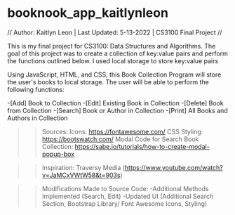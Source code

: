# booknook_app_kaitlynleon
// Author: Kaitlyn Leon | Last Updated: 5-13-2022 | CS3100 Final Project  //

This is my final project for CS3100: Data Structures and Algorithms. The goal of this project
was to create a collection of key:value pairs and perform the functions outlined below. I 
used local storage to store key:value pairs

Using JavaScript, HTML, and CSS, this Book Collection Program will store the user's books to
local storage. The user will be able to perform the following functions: 

-[Add] Book to Collection
-[Edit] Existing Book in Collection
-[Delete] Book from Collection
-[Search] Book or Author in Collection
-[Print] All Books and Authors in Collection


>>Sources: 
 Icons: https://fontawesome.com/
 CSS Styling: https://bootswatch.com/
 Modal Code for Search Book Collection: https://sabe.io/tutorials/how-to-create-modal-popup-box
 
 >>Inspiration: Traversy Media (https://www.youtube.com/watch?v=JaMCxVWtW58&t=903s)

>>Modifications Made to Source Code: 
-Additional Methods Implemented (Search, Edit)
-Updated UI (Additional Search Section, Bootstrap Library/ Font Awesome Icons, Styling)
 
